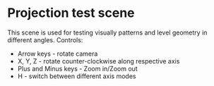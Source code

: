 # Projection test scene
This scene is used for testing visually patterns and level geometry in different angles.
Controls:
 * Arrow keys - rotate camera
 * X, Y, Z - rotate counter-clockwise along respective axis
 * Plus and Minus keys - Zoom in/Zoom out
 * H - switch between different axis modes